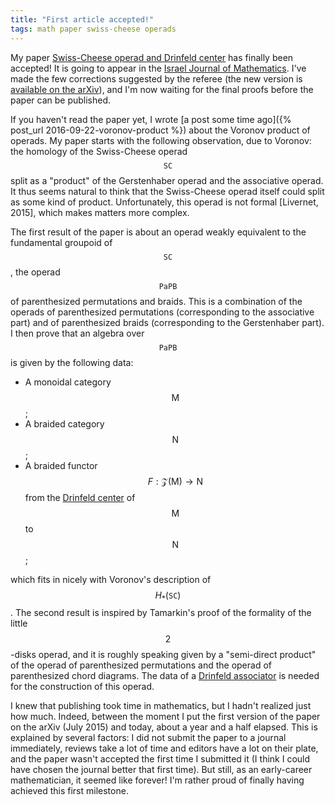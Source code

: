 ```yaml
---
title: "First article accepted!"
tags: math paper swiss-cheese operads
---
```


My paper [Swiss-Cheese operad and Drinfeld center](https://arxiv.org/abs/1507.06844) has finally been accepted! It is going to appear in the [Israel Journal of Mathematics](http://www.ma.huji.ac.il/~ijmath/). I've made the few corrections suggested by the referee (the new version is [available on the arXiv](https://arxiv.org/pdf/1507.06844)), and I'm now waiting for the final proofs before the paper can be published.

If you haven't read the paper yet, I wrote [a post some time ago]({% post_url 2016-09-22-voronov-product %}) about the Voronov product of operads. My paper starts with the following observation, due to Voronov: the homology of the Swiss-Cheese operad $$\mathtt{SC}$$ split as a "product" of the Gerstenhaber operad and the associative operad. It thus seems natural to think that the Swiss-Cheese operad itself could split as some kind of product. Unfortunately, this operad is not formal [Livernet, 2015], which makes matters more complex.

The first result of the paper is about an operad weakly equivalent to the fundamental groupoid of $$\mathtt{SC}$$, the operad $$\mathtt{PaPB}$$ of parenthesized permutations and braids. This is a combination of the operads of parenthesized permutations (corresponding to the associative part) and of parenthesized braids (corresponding to the Gerstenhaber part). I then prove that an algebra over $$\mathtt{PaPB}$$ is given by the following data:

* A monoidal category $$\mathsf{M}$$;
* A braided category $$\mathsf{N}$$;
* A braided functor $$F : \mathscr{Z}(\mathsf{M}) \to \mathsf{N}$$ from the [Drinfeld center](https://ncatlab.org/nlab/show/Drinfeld+center) of $$\mathsf{M}$$ to $$\mathsf{N}$$;

which fits in nicely with Voronov's description of $$H_*(\mathtt{SC})$$. The second result is inspired by Tamarkin's proof of the formality of the little $$2$$-disks operad, and it is roughly speaking given by a "semi-direct product" of the operad of parenthesized permutations and the operad of parenthesized chord diagrams. The data of a [Drinfeld associator](https://ncatlab.org/nlab/show/Drinfeld+associator) is needed for the construction of this operad.

I knew that publishing took time in mathematics, but I hadn't realized just how much. Indeed, between the moment I put the first version of the paper on the arXiv (July 2015) and today, about a year and a half elapsed. This is explained by several factors: I did not submit the paper to a journal immediately, reviews take a lot of time and editors have a lot on their plate, and the paper wasn't accepted the first time I submitted it (I think I could have chosen the journal better that first time). But still, as an early-career mathematician, it seemed like forever! I'm rather proud of finally having achieved this first milestone.
